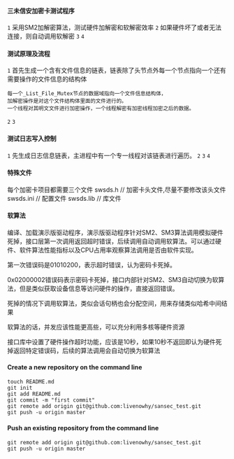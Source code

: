 #### 三未信安加密卡测试程序

  `1` 采用SM2加解密算法，测试硬件加解密和软解密效率
  `2` 如果硬件坏了或者无法连接，则自动调用软解密
  `3` 
  `4`

####  测试原理及流程

  `1` 首先生成一个含有文件信息的链表，链表除了头节点外每一个节点指向一个还有需要操作的文件信息的结构体

    每一个_List_File_Mutex节点的数据域指向一个文件信息结构体，
    加解密操作是对这个文件结构体里面的文件进行的。
    一个线程对其明文文件进行加密操作，一个线程解密有加密线程加密之后的数据。
  `2` 
  `3` 

####  测试日志写入控制

  `1` 先生成日志信息链表，主进程中有一个专一线程对该链表进行遍历。
  `2`
  `3`
  `4`



####  特殊文件

  每个加密卡项目都需要三个文件
	swsds.h    // 加密卡头文件,尽量不要修改该头文件
	swsds.ini  // 配置文件
	swsds.lib  // 库文件

####  软算法
  编译、加载演示版驱动程序，演示版驱动程序针对SM2、SM3算法调用模拟硬件死掉，接口层第一次调用返回超时错误，后续调用自动调用软算法。可以通过硬件、软件算法性能指标以及CPU占用率观察算法调用是否由软件实现。

  第一次错误码是01010200，表示超时错误，认为密码卡死掉。

  0x02000002错误码表示密码卡死掉，接口内部针对SM2、SM3自动切换为软算法，但是类似获取设备信息等访问硬件的操作，直接返回错误。

  死掉的情况下调用软算法，类似会话句柄也会分配空间，用来存储类似哈希中间结果

  软算法的话，并发应该性能更高些，可以充分利用多核等硬件资源

  接口库中设置了硬件操作超时功能，应该是10秒，如果10秒不返回即认为硬件死掉返回特定错误码，后续的算法调用会自动切换为软算法





####  Create a new repository on the command line

	touch README.md
	git init
	git add README.md
	git commit -m "first commit"
	git remote add origin git@github.com:livenowhy/sansec_test.git
	git push -u origin master

####  Push an existing repository from the command line

	git remote add origin git@github.com:livenowhy/sansec_test.git
	git push -u origin master